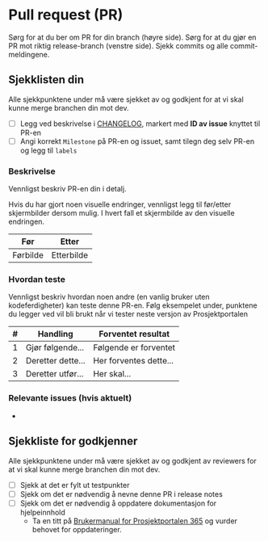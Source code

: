 # Pull request (PR)

Sørg for at du ber om PR for din branch (høyre side). Sørg for at du gjør en PR mot riktig release-branch (venstre side). Sjekk commits og alle commit-meldingene.

## Sjekklisten din

Alle sjekkpunktene under må være sjekket av og godkjent for at vi skal kunne merge branchen din mot dev.

- [ ] Legg ved beskrivelse i [CHANGELOG](https://github.com/Puzzlepart/prosjektportalen365/blob/dev/CHANGELOG.md), markert med **ID av issue** knyttet til PR-en
- [ ] Angi korrekt `Milestone` på PR-en og issuet, samt tilegn deg selv PR-en og legg til `labels`

### Beskrivelse

Vennligst beskriv PR-en din i detalj.

Hvis du har gjort noen visuelle endringer, vennligst legg til før/etter skjermbilder dersom mulig. I hvert fall et skjermbilde av den visuelle endringen.

| Før      | Etter      |
| -------- | ---------- |
| Førbilde | Etterbilde |

### Hvordan teste

Vennligst beskriv hvordan noen andre (en vanlig bruker uten kodeferdigheter) kan teste denne PR-en. Følg eksempelet under, punktene du legger ved vil bli brukt når vi tester neste versjon av Prosjektportalen

| #   | Handling          | Forventet resultat     |
| --- | ----------------- | ---------------------- |
| 1   | Gjør følgende...  | Følgende er forventet  |
| 2   | Deretter dette... | Her forventes dette... |
| 3   | Deretter utfør... | Her skal...            |

### Relevante issues (hvis aktuelt)

-

## Sjekkliste for godkjenner

Alle sjekkpunktene under må være sjekket av og godkjent av reviewers for at vi skal kunne merge branchen din mot dev.

- [ ] Sjekk at det er fylt ut testpunkter
- [ ] Sjekk om det er nødvendig å nevne denne PR i release notes
- [ ] Sjekk om det er nødvendig å oppdatere dokumentasjon for hjelpeinnhold
  - Ta en titt på [Brukermanual for Prosjektportalen 365](https://puzzlepart.github.io/prosjektportalen-manual/) og vurder behovet for oppdateringer.
